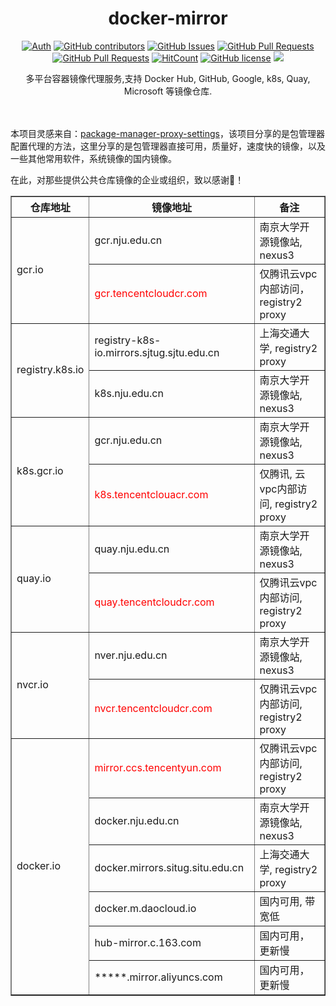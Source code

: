 <div align="center">

# docker-mirror

[![Auth](https://img.shields.io/badge/Auth-eryajf-ff69b4)](https://github.com/eryajf)
[![GitHub contributors](https://img.shields.io/github/contributors/eryajf/thanks-mirror)](https://github.com/eryajf/thanks-mirror/graphs/contributors)
[![GitHub Issues](https://img.shields.io/github/issues/eryajf/thanks-mirror.svg)](https://github.com/eryajf/thanks-mirror/issues)
[![GitHub Pull Requests](https://img.shields.io/github/issues-pr/eryajf/thanks-mirror)](https://github.com/eryajf/thanks-mirror/pulls)
[![GitHub Pull Requests](https://img.shields.io/github/stars/eryajf/thanks-mirror)](https://github.com/eryajf/thanks-mirror/stargazers)
[![HitCount](https://views.whatilearened.today/views/github/eryajf/thanks-mirror.svg)](https://github.com/eryajf/thanks-mirror)
[![GitHub license](https://img.shields.io/github/license/eryajf/thanks-mirror)](https://github.com/eryajf/thanks-mirror/blob/main/LICENSE)
[![](https://img.shields.io/badge/Awesome-MyStarList-c780fa?logo=Awesome-Lists)](https://github.com/eryajf/awesome-stars-eryajf#readme)

<p> 多平台容器镜像代理服务,支持 Docker Hub, GitHub, Google, k8s, Quay, Microsoft 等镜像仓库. </p>

<img src="https://cdn.jsdelivr.net/gh/eryajf/tu@main/img/image_20240420_214408.gif" width="800"  height="3">
</div><br>

本项目灵感来自：[package-manager-proxy-settings](https://github.com/comwrg/package-manager-proxy-settings)，该项目分享的是包管理器配置代理的方法，这里分享的是包管理器直接可用，质量好，速度快的镜像，以及一些其他常用软件，系统镜像的国内镜像。

在此，对那些提供公共仓库镜像的企业或组织，致以感谢🫡！

<table border="1">
  <tr>
    <th>仓库地址</th>
    <th>镜像地址</th>
    <th>备注</th>
  </tr>
  <tr>
    <td rowspan="2">gcr.io</td>
    <td>gcr.nju.edu.cn</td>
    <td>南京大学开源镜像站, nexus3</td>
  </tr>
  <tr>
    <td style="color: red;">gcr.tencentcloudcr.com</td>
    <td>仅腾讯云vpc内部访问，registry2 proxy</td>
  </tr>
  <tr>
    <td rowspan="2" >registry.k8s.io</td>
    <td>registry-k8s-io.mirrors.sjtug.sjtu.edu.cn</td>
    <td>上海交通大学, registry2 proxy</td>
  </tr>
  <tr>
    <td>k8s.nju.edu.cn</td>
    <td>南京大学开源镜像站, nexus3</td>
  </tr>
  <tr>
   <td rowspan="2">k8s.gcr.io</td>
    <td>gcr.nju.edu.cn</td>
    <td>南京大学开源镜像站, nexus3</td>
  </tr>
  <tr>
    <td style="color: red;">k8s.tencentclouacr.com</td>
    <td>仅腾讯, 云vpc内部访问, registry2 proxy</td>
  </tr>
  <tr>
    <td rowspan="2">quay.io</td>
    <td>quay.nju.edu.cn</td>
    <td>南京大学开源镜像站, nexus3</td>
  </tr>
  <tr>
    <td style="color: red;">quay.tencentcloudcr.com</td>
    <td>仅腾讯云vpc内部访问, registry2 proxy</td>
  </tr>
  <tr>
  <td rowspan="2">nvcr.io</td>
    <td>nver.nju.edu.cn</td>
    <td>南京大学开源镜像站, nexus3</td>
  </tr>
  <tr>
    <td style="color: red;">nvcr.tencentcloudcr.com</td>
    <td>仅腾讯云vpc内部访问, registry2 proxy</td>
  </tr>
  <tr>
  <td rowspan="6">docker.io</td>
   <td style="color: red;">mirror.ccs.tencentyun.com</td>
    <td>仅腾讯云vpc内部访问, registry2 proxy</td>
  </tr>
  <tr>
    <td>docker.nju.edu.cn</td>
    <td>南京大学开源镜像站, nexus3</td>
  </tr>
  <tr>
    <td>docker.mirrors.situg.situ.edu.cn</td>  
    <td>上海交通大学, registry2 proxy</td>
  </tr>
  <tr>
    <td>docker.m.daocloud.io</td>
    <td>国内可用, 带宽低</td>
  </tr>
  <tr>
    <td>hub-mirror.c.163.com</td>
    <td>国内可用，更新慢</td>
  </tr>
  <tr>
    <td>*****.mirror.aliyuncs.com</td>
    <td>国内可用，更新慢</td>
  </tr>
</table>